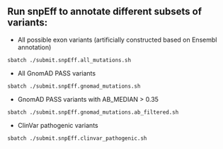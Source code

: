 ## Run snpEff to annotate different subsets of variants:

- All possible exon variants (artificially constructed based on Ensembl annotation)
```
sbatch ./submit.snpEff.all_mutations.sh
```

- All GnomAD PASS variants
```
sbatch ./submit.snpEff.gnomad_mutations.sh
```

- GnomAD PASS variants with AB_MEDIAN > 0.35
```
sbatch ./submit.snpEff.gnomad_mutations.ab_filtered.sh
```

- ClinVar pathogenic variants
```
sbatch ./submit.snpEff.clinvar_pathogenic.sh
```
